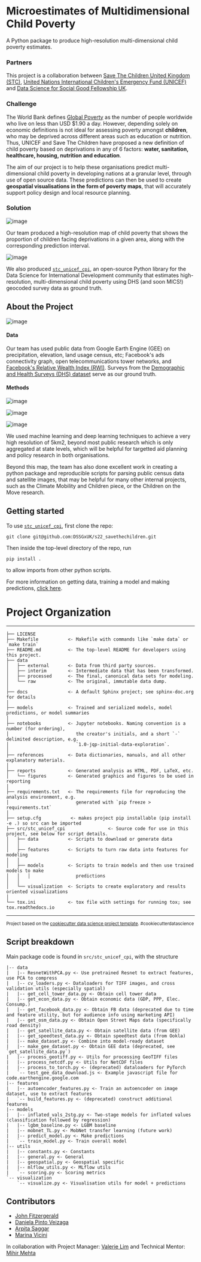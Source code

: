 Microestimates of Multidimensional Child Poverty
==============================

A Python package to produce high-resolution multi-dimensional child poverty estimates.

### Partners

This project is a collaboration between [Save The Children United Kingdom (STC)](https://www.savethechildren.org.uk/what-we-do), [United Nations International Children's Emergency Fund (UNICEF)](https://www.unicef.org/about-unicef) and [Data Science for Social Good Fellowship UK](https://warwick.ac.uk/research/data-science/warwick-data/dssgx/). 

### Challenge 

The World Bank defines [Global Poverty](https://www.google.com/url?sa=t&rct=j&q=&esrc=s&source=web&cd=&cad=rja&uact=8&ved=2ahUKEwiJy4yTgoP6AhV-QUEAHQy7C2cQFnoECAQQAw&url=https%3A%2F%2Fwww.compassion.com%2Fpoverty%2Fglobal-poverty-definition.htm%23%3A~%3Atext%3DGlobal%2520poverty%2520is%2520defined%2520as%2Cdefined%2520by%2520the%2520World%2520Bank.&usg=AOvVaw1IvLvvBCUkZxRtVl5eM7km) as the number of people worldwide who live on less than USD $1.90 a day.  However, depending solely on economic definitions is not ideal for assessing poverty amongst **children**, who may be deprived across different areas such as education or nutrition. Thus, UNICEF and Save The Children have proposed a new definition of child poverty based on deprivations in any of 6 factors: **water, sanitation, healthcare, housing, nutrition and education**.  

The aim of our project is to help these organisations predict multi-dimensional child poverty in developing nations at a granular level, through use of open source data. These predictions can then be used to create **geospatial visualisations in the form of poverty maps**, that will accurately support policy design and local resource planning.

### Solution

![image](https://drive.google.com/uc?export=view&id=1OAGcy5YSbTtj6C7w8Jq-jCp_9z1dhd_G)

Our team produced a high-resolution map of child poverty that shows the proportion of children facing deprivations in a given area, along with the corresponding prediction interval. 

![image](https://drive.google.com/uc?export=view&id=1EuPo2dVybmNHaUYWsjRmNTDGGlkSUyJI)

We also produced [`stc_unicef_cpi`](https://stc-unicef-cpi.readthedocs.io/en/latest/index.html), an open-source Python library for the Data Science for International Development community that estimates high-resolution, multi-dimensional child poverty using DHS (and soon MICS!) geocoded survey data as ground truth.


## About the Project

![image](https://drive.google.com/uc?export=view&id=1qoqWZ5xVvmLgkpFWacRILa2hmx4AIOxm)

#### Data

Our team has used public data from Google Earth Engine (GEE) on precipitation, elevation, land usage census, etc; Facebook's ads connectivity graph, open telecommunications tower networks, and [Facebook's Relative Wealth Index (RWI)](https://dataforgood.facebook.com/dfg/tools/relative-wealth-index). Surveys from the [Demographic and Health Surveys (DHS) dataset](https://dhsprogram.com/) serve as our ground truth. 

#### Methods 

![image](https://drive.google.com/uc?export=view&id=1H5-MTQ3E-Ave7JS0YsJLhsCJ7s58-DNG)

![image](https://drive.google.com/uc?export=view&id=1FpOTT0kBKKjcJa011Uk5TNNKyL1RkUne)

![image](https://drive.google.com/uc?export=view&id=11Y4PEZxyYCr0705pyAwNT0Z8qDu7DRSD)

We used machine learning and deep learning techniques to achieve a very high resolution of 5km2, beyond most public research which is only aggregated at state levels, which will be helpful for targetted aid planning and policy research in both organisations.

Beyond this map, the team has also done excellent work in creating a python package and reproducible scripts for parsing public census data and satellite images, that may be helpful for many other internal projects, such as the Climate Mobility and Children piece, or the Children on the Move research.

## Getting started

To use [`stc_unicef_cpi`](https://stc-unicef-cpi.readthedocs.io/en/latest/index.html), first clone the repo:

```
git clone git@github.com:DSSGxUK/s22_savethechildren.git
```

Then inside the top-level directory of the repo, run

``` 
pip install .
```

to allow imports from other python scripts.

For more information on getting data, training a model and making predictions, [click here](https://stc-unicef-cpi.readthedocs.io/en/latest/getting-started.html#getting-started).


# Project Organization
------------


    ├── LICENSE
    ├── Makefile           <- Makefile with commands like `make data` or `make train`
    ├── README.md          <- The top-level README for developers using this project.
    ├── data
    │   ├── external       <- Data from third party sources.
    │   ├── interim        <- Intermediate data that has been transformed.
    │   ├── processed      <- The final, canonical data sets for modeling.
    │   └── raw            <- The original, immutable data dump.
    │
    ├── docs               <- A default Sphinx project; see sphinx-doc.org for details
    │
    ├── models             <- Trained and serialized models, model predictions, or model summaries
    │
    ├── notebooks          <- Jupyter notebooks. Naming convention is a number (for ordering),
    │                         the creator's initials, and a short `-` delimited description, e.g.
    │                         `1.0-jqp-initial-data-exploration`.
    │
    ├── references         <- Data dictionaries, manuals, and all other explanatory materials.
    │
    ├── reports            <- Generated analysis as HTML, PDF, LaTeX, etc.
    │   └── figures        <- Generated graphics and figures to be used in reporting
    │
    ├── requirements.txt   <- The requirements file for reproducing the analysis environment, e.g.
    │                         generated with `pip freeze > requirements.txt`
    │
    ├── setup.cfg           <- makes project pip installable (pip install -e .) so src can be imported
    ├── src/stc_unicef_cpi                <- Source code for use in this project, see below for script details.
    │   ├── data           <- Scripts to download or generate data
    │   │
    │   ├── features       <- Scripts to turn raw data into features for modeling
    │   │
    │   ├── models         <- Scripts to train models and then use trained models to make
    │   │   │                 predictions
    │   │
    │   └── visualization  <- Scripts to create exploratory and results oriented visualizations
    │
    └── tox.ini            <- tox file with settings for running tox; see tox.readthedocs.io


--------

<p><small>Project based on the <a target="_blank" href="https://drivendata.github.io/cookiecutter-data-science/">cookiecutter data science project template</a>. #cookiecutterdatascience</small></p>


## Script breakdown
Main package code is found in `src/stc_unicef_cpi`, with the structure

```
|-- data
|   |-- ResnetWithPCA.py <- Use pretrained Resnet to extract features, use PCA to compress
|   |-- cv_loaders.py <- Dataloaders for TIFF images, and cross validation utils (especially spatial)
|   |-- get_cell_tower_data.py <- Obtain cell tower data
|   |-- get_econ_data.py <- Obtain economic data (GDP, PPP, Elec. Consump.)
|   |-- get_facebook_data.py <- Obtain FB data (deprecated due to time and feature utility, but for audience info using marketing API)
|   |-- get_osm_data.py <- Obtain Open Street Maps data (specifically road density)
|   |-- get_satellite_data.py <- Obtain satellite data (from GEE)
|   |-- get_speedtest_data.py <- Obtain speedtest data (from Ookla)
|   |-- make_dataset.py <- Combine into model-ready dataset
|   |-- make_gee_dataset.py <- Obtain GEE data (deprecated, see `get_satellite_data.py`)
|   |-- process_geotiff.py <- Utils for processing GeoTIFF files
|   |-- process_netcdf.py <- Utils for NetCDF files
|   |-- process_to_torch.py <- (deprecated) dataloaders for PyTorch
|   `-- test_gee_data_download.js <- Example javascript file for code.earthengine.google.com
|-- features
|   |-- autoencoder_features.py <- Train an autoencoder on image dataset, use to extract features
|   `-- build_features.py <- (deprecated) construct additional features
|-- models
|   |-- inflated_vals_2stg.py <- Two-stage models for inflated values (classification followed by regression)
|   |-- lgbm_baseline.py <- LGBM baseline
|   |-- mobnet_TL.py <- MobNet transfer learning (future work)
|   |-- predict_model.py <- Make predictions
|   `-- train_model.py <- Train overall model
|-- utils
|   |-- constants.py <- Constants
|   |-- general.py <- General
|   |-- geospatial.py <- Geospatial specific
|   |-- mlflow_utils.py <- MLflow utils
|   `-- scoring.py <- Scoring metrics
`-- visualization
    `-- visualize.py <- Visualisation utils for model + predictions
```

## Contributors

- [John Fitzergerald](https://github.com/fitzgeraldja) 
- [Daniela Pinto Veizaga](https://github.com/dapivei)
- [Arpita Saggar](https://github.com/Arpita2512)
- [Marina Vicini](https://github.com/marinavicini)

In collaboration with Project Manager: [Valerie Lim](https://github.com/valerielim) and Technical Mentor: [Mihir Mehta](https://github.com/mihirpsu) 

